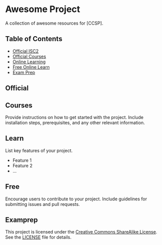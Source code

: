 # Awesome Project

A collection of awesome resources for [CCSP].

## Table of Contents

- [Official ISC2](#official)
- [Official Courses ](#Courses)
- [Online Learning ](#Learn )
- [Free Online Learn](#Free)
- [Exam Prep](#Exam-Prep)

## Official 



## Courses

Provide instructions on how to get started with the project. Include installation steps, prerequisites, and any other relevant information.

## Learn 

List key features of your project.

- Feature 1
- Feature 2
- ...

## Free

Encourage users to contribute to your project. Include guidelines for submitting issues and pull requests.

## Examprep

This project is licensed under the [Creative Commons ShareAlike License](https://creativecommons.org/licenses/cc-sa/4.0/). See the [LICENSE](LICENSE) file for details.

